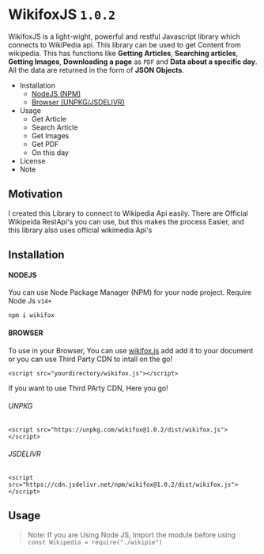 
# WikifoxJS `1.0.2`
WikifoxJS is a light-wight, powerful and restful Javascript library which connects to WikiPedia api. This library can be used to get Content from wikipedia. This has functions like **Getting Articles**, **Searching articles**, **Getting Images**, **Downloading a page** as `PDF` and **Data about a specific day**. All the data are returned in the form of **JSON Objects**.

- Installation
  - [NodeJS (NPM)](#nodejs)
  - [Browser (UNPKG/JSDELIVR)](#browser)
- Usage
  - Get Article
  - Search Article
  - Get Images
  - Get PDF
  - On this day
- License
- Note

## Motivation
I created this Library to connect to Wikipedia Api easily. There are Official Wikipeida RestApi's you can use, but this makes the process Easier, and this library also uses official wikimedia Api's
## Installation

#### NODEJS
You can use Node Package Manager (NPM) for your node project. Require Node Js `v14+`
```
npm i wikifox
```

#### BROWSER

To use in your Browser, You can use [wikifox.js](dist/wikifox.js) add add it to your document or you can use Third Party CDN to intall on the go!
```
<script src="yourdirectory/wikifox.js"></script>
```

If you want to use Third PArty CDN, Here you go!

###### UNPKG
```
<script src="https://unpkg.com/wikifox@1.0.2/dist/wikifox.js"></script>
```
###### JSDELIVR
```
<script src="https://cdn.jsdelivr.net/npm/wikifox@1.0.2/dist/wikifox.js"></script>
```
## Usage

> Note: If you are Using Node JS, Import the module before using <br>
> ``` const Wikipedia = require("./wikipie") ```
